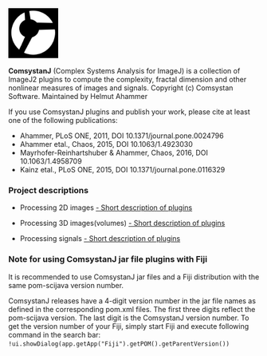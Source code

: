 <!-- ![Image](comsystan.png)-->
<img src="images/comsystan.png" width=100 height=100/>

**ComsystanJ** (Complex Systems Analysis for ImageJ) is a collection of ImageJ2 plugins to compute the complexity, fractal dimension and other nonlinear measures of images and signals. Copyright (c) Comsystan Software. Maintained by Helmut Ahammer

If you use ComsystanJ plugins and publish your work, please cite at least one of the following publications:
- Ahammer, PLoS ONE, 2011, DOI 10.1371/journal.pone.0024796
- Ahammer etal., Chaos, 2015, DOI 10.1063/1.4923030
- Mayrhofer-Reinhartshuber & Ahammer, Chaos, 2016, DOI 10.1063/1.4958709
- Kainz etal., PLoS ONE, 2015, DOI 10.1371/journal.pone.0116329


### Project descriptions
- Processing 2D images [- Short description of plugins](description/img2-description.md) 

- Processing 3D images(volumes) [- Short description of plugins](description/img3-description.md) 

- Processing signals [- Short description of plugins](description/sig-description.md) 

### Note for using ComsystanJ jar file plugins with Fiji

It is recommended to use ComsystanJ jar files and a Fiji distribution with the same pom-scijava version number.

ComsystanJ releases have a 4-digit version number in the jar file names as defined in the corresponding pom.xml files. The first three digits reflect the pom-scijava version. The last digit is the ComsystanJ version number.
To get the version number of your Fiji, simply start Fiji and execute following command in the search bar: `!ui.showDialog(app.getApp("Fiji").getPOM().getParentVersion())`
